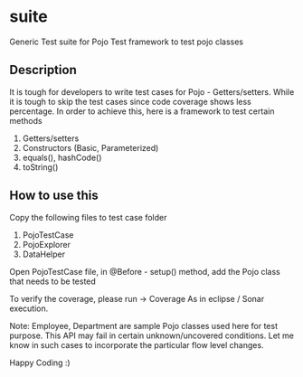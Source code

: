 # suite
Generic Test suite for Pojo
Test framework to test pojo classes

Description
---------------------
It is tough for developers to write test cases for Pojo - Getters/setters. While it is tough to skip the test cases since code coverage shows less percentage. In order to achieve this, here is a framework to test certain methods

1. Getters/setters
2. Constructors (Basic, Parameterized)
3. equals(), hashCode()
4. toString()

How to use this
---------------
Copy the following files to test case folder
1. PojoTestCase
2. PojoExplorer
3. DataHelper

Open PojoTestCase file, in @Before - setup() method, add the Pojo class that needs to be tested

To verify the coverage, please run -> Coverage As in eclipse / Sonar execution.


Note:
Employee, Department are sample Pojo classes used here for test purpose. 
This API may fail in certain unknown/uncovered conditions. Let me know in such cases to incorporate the particular flow level changes. 

Happy Coding :) 
